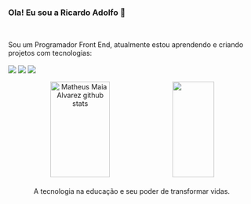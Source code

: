 ### Ola! Eu sou a Ricardo Adolfo 👋
<br>

<p>Sou um Programador Front End, atualmente estou aprendendo e criando projetos com tecnologias:
  <br>
  <br>
<img src="https://img.shields.io/badge/HTML5-E34F26?style=for-the-badge&logo=html5&logoColor=white"/> <img src="https://img.shields.io/badge/CSS3-1572B6?style=for-the-badge&logo=css3&logoColor=white"/>
<img src="https://img.shields.io/badge/JavaScript-F7DF1E?style=for-the-badge&logo=javascript&logoColor=black"/> <br> 



<div align="center">  
  <img width="49%" height="195px" src="https://github-readme-stats.vercel.app/api?username=ric-adolfo&show_icons=true&count_private=true&hide_border=true&title_color=00bfbf&icon_color=00bfbf&text_color=c9d1d9&bg_color=0d1117" alt="Matheus Maia Alvarez github stats" /> 
  <img width="41%" height="195px" src="https://github-readme-stats.vercel.app/api/top-langs/?username=ric-adolfo&layout=compact&hide_border=true&title_color=00bfbf&text_color=00bfbf&bg_color=0d1117" />
</div>
<br>
<div align="center">  
A tecnologia na educação e seu poder de transformar vidas.
</div>
<br>
